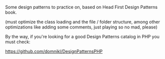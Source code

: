 Some design patterns to practice on, based on Head First Design Patterns book.

(must optimize the class loading and the file / folder structure, among other optimizations like adding some comments, just playing so no mad, please)

By the way, if you're looking for a good Design Patterns catalog in PHP you must check:

https://github.com/domnikl/DesignPatternsPHP
